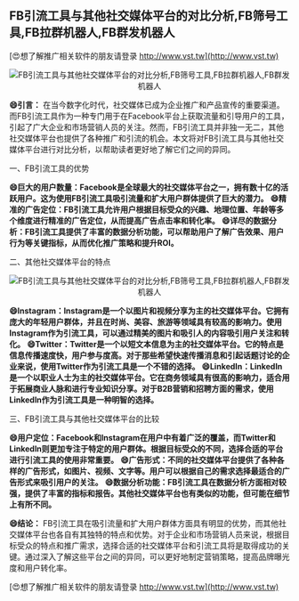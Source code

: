 ## **FB引流工具与其他社交媒体平台的对比分析,FB筛号工具,FB拉群机器人,FB群发机器人**

[😍想了解推广相关软件的朋友请登录 http://www.vst.tw](http://www.vst.tw)

 <center><img src="https://vst.tw/MP4/tuiguang/png/0.png" alt="FB引流工具与其他社交媒体平台的对比分析,FB筛号工具,FB拉群机器人,FB群发机器人"></center>

**😄引言：**
在当今数字化时代，社交媒体已成为企业推广和产品宣传的重要渠道。而FB引流工具作为一种专门用于在Facebook平台上获取流量和引导用户的工具，引起了广大企业和市场营销人员的关注。然而，FB引流工具并非独一无二，其他社交媒体平台也提供了各种推广和引流的机会。本文将对FB引流工具与其他社交媒体平台进行对比分析，以帮助读者更好地了解它们之间的异同。

一、FB引流工具的优势

**😄巨大的用户数量：Facebook是全球最大的社交媒体平台之一，拥有数十亿的活跃用户。这为使用FB引流工具吸引流量和扩大用户群体提供了巨大的潜力。**
**😄精准的广告定位：FB引流工具允许用户根据目标受众的兴趣、地理位置、年龄等多个维度进行精准的广告定位，从而提高广告点击率和转化率。**
**😄详尽的数据分析：FB引流工具提供了丰富的数据分析功能，可以帮助用户了解广告效果、用户行为等关键指标，从而优化推广策略和提升ROI。**

二、其他社交媒体平台的特点

 <center><img src="https://vst.tw/MP4/tuiguang/png/4.png" alt="FB引流工具与其他社交媒体平台的对比分析,FB筛号工具,FB拉群机器人,FB群发机器人"></center>

**😄Instagram：Instagram是一个以图片和视频分享为主的社交媒体平台。它拥有庞大的年轻用户群体，并且在时尚、美容、旅游等领域具有较高的影响力。使用Instagram作为引流工具，可以通过精美的图片和吸引人的内容吸引用户关注和转化。**
**😄Twitter：Twitter是一个以短文本信息为主的社交媒体平台。它的特点是信息传播速度快，用户参与度高。对于那些希望快速传播消息和引起话题讨论的企业来说，使用Twitter作为引流工具是一个不错的选择。**
**😄LinkedIn：LinkedIn是一个以职业人士为主的社交媒体平台。它在商务领域具有很高的影响力，适合用于拓展商业人脉和进行专业知识分享。对于B2B营销和招聘方面的需求，使用LinkedIn作为引流工具是一种明智的选择。**

三、FB引流工具与其他社交媒体平台的比较

**😄用户定位：Facebook和Instagram在用户中有着广泛的覆盖，而Twitter和LinkedIn则更加专注于特定的用户群体。根据目标受众的不同，选择合适的平台进行引流工具的使用非常重要。**
**😄广告形式：不同的社交媒体平台提供了各种各样的广告形式，如图片、视频、文字等。用户可以根据自己的需求选择最适合的广告形式来吸引用户的关注。**
**😄数据分析功能：FB引流工具在数据分析方面相对较强，提供了丰富的指标和报告。其他社交媒体平台也有类似的功能，但可能在细节上有所不同。**

**😄结论：**
FB引流工具在吸引流量和扩大用户群体方面具有明显的优势，而其他社交媒体平台也各自有其独特的特点和优势。对于企业和市场营销人员来说，根据目标受众的特点和推广需求，选择合适的社交媒体平台和引流工具将是取得成功的关键。通过深入了解这些平台之间的异同，可以更好地制定营销策略，提高品牌曝光度和用户转化率。

[😍想了解推广相关软件的朋友请登录 http://www.vst.tw](http://www.vst.tw)



